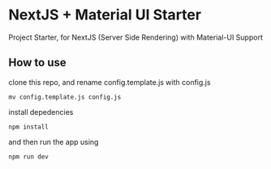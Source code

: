 # NextJS + Material UI Starter
Project Starter, for NextJS (Server Side Rendering) with Material-UI Support

## How to use
clone this repo, and rename config.template.js with config.js
  ```
  mv config.template.js config.js
  ```
install depedencies
  ```
  npm install
  ```
and then run the app using
  ```
  npm run dev
  ```
